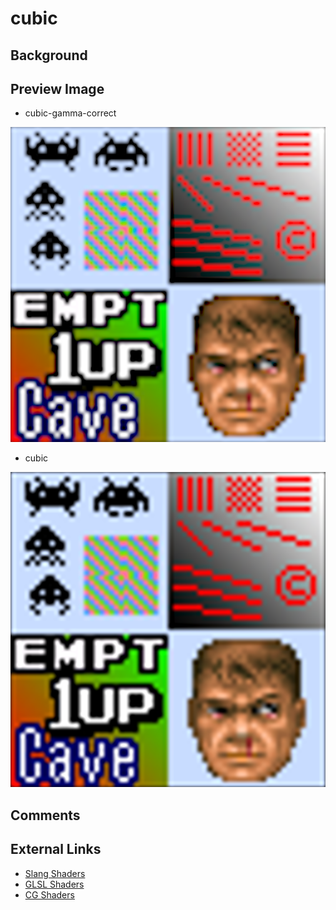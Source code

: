 # cubic

## Background

## Preview Image
* cubic-gamma-correct

![cubic-gamma-correct](images/cubic/cubic-gamma-correct.png)

* cubic

![cubic](images/cubic/cubic.png)

## Comments

## External Links

* [Slang Shaders](https://github.com/libretro/slang-shaders)
* [GLSL Shaders](https://github.com/libretro/glsl-shaders)  
* [CG Shaders](https://github.com/libretro/common-shaders)
